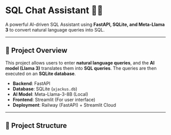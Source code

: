 # SQL Chat Assistant 🧠💬

A powerful AI-driven SQL Assistant using **FastAPI, SQLite, and Meta-Llama 3** to convert natural language queries into SQL.

---

## 🚀 **Project Overview**
This project allows users to enter **natural language queries**, and the **AI model (Llama 3)** translates them into **SQL queries**. The queries are then executed on an **SQLite database**.

- **Backend**: FastAPI  
- **Database**: SQLite (`ajackus.db`)  
- **AI Model**: Meta-Llama-3-8B (Local)  
- **Frontend**: Streamlit (For user interface)  
- **Deployment**: Railway (FastAPI) + Streamlit Cloud  

---

## 📂 **Project Structure**
